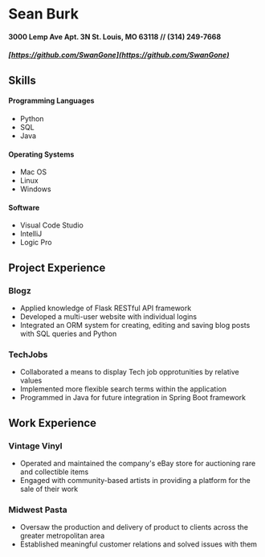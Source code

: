 # Sean Burk
#### 3000 Lemp Ave Apt. 3N St. Louis, MO 63118 // (314) 249-7668 
##### [https://github.com/SwanGone](https://github.com/SwanGone)

## Skills
#### Programming Languages
- Python
- SQL
- Java

#### Operating Systems
- Mac OS
- Linux
- Windows

#### Software
- Visual Code Studio
- IntelliJ
- Logic Pro

## Project Experience
### Blogz
* Applied knowledge of Flask RESTful API framework
* Developed a multi-user website with individual logins
* Integrated an ORM system for creating, editing and saving blog posts with SQL queries and Python

### TechJobs
* Collaborated a means to display Tech job opprotunities by relative values
* Implemented more flexible search terms within the application
* Programmed in Java for future integration in Spring Boot framework

## Work Experience
### Vintage Vinyl
* Operated and maintained the company's eBay store for auctioning rare and collectible items
* Engaged with community-based artists in providing a platform for the sale of their work

### Midwest Pasta
* Oversaw the production and delivery of product to clients across the greater metropolitan area
* Established meaningful customer relations and solved issues with them 